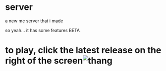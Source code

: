 # server
a new mc server that i made

so yeah...
it has some features
BETA
# to play, click the latest release on the right of the screen![thang](https://user-images.githubusercontent.com/91424842/172006525-e0e6e644-8fc6-438f-bd30-97154a2aaf51.jpg)
